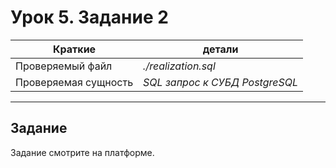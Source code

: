# Урок 5. Задание 2

| Краткие | детали |
| --- | --- |
| Проверяемый файл     | *./realization.sql*            |
| Проверяемая сущность | *SQL запрос к СУБД PostgreSQL* |

- - -

## Задание

Задание смотрите на платформе.

